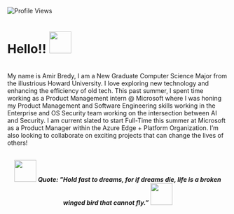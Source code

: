 ![Profile Views](https://komarev.com/ghpvc/?username=Metbcy)
 
# Hello!! <img src="https://media.giphy.com/media/hVa6t0WpoDOk7Pxb7l/giphy.gif" width="50">
<br/>
My name is Amir Bredy, I am a New Graduate Computer Science Major from the illustrious Howard University. I love exploring new technology and enhancing the efficiency of old tech. This past summer, I spent time working as a Product Management intern @ Microsoft where I was honing my Product Management and Software Engineering skills working in the Enterprise and OS Security team working on the intersection between AI and Security. I am current slated to start Full-Time this summer at Microsoft as a Product Manager within the Azure Edge + Platform Organization. I’m also looking to collaborate on exciting projects that can change the lives of others!
<br/>
<br/>
<p align="center">
<img src="https://media.giphy.com/media/gH3LO09IOiZIqePwv9/giphy.gif" width="50" /> <b><i align="center">Quote: "Hold fast to dreams, for if dreams die, life is a broken winged bird that cannot fly.”</i></b> <img src="https://media.giphy.com/media/qjqUcgIyRjsl2/giphy.gif" width="50" />
 </p>
